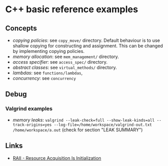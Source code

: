 # C++ basic reference examples

## Concepts

* _copying policies_: see `copy_move/` directory. Default behaviour is to use shallow
 copying for constructing and assignment. This can be changed by implementing copying
 policies.
* _memory allocation_: see `mem_management/` directory.
* _access specifier_: see `access_spec/` directory.
* _abstract classes_: see `virtual_methods/` directory.
* _lambdas_: see `functions/lambdas`,
* _concurrency_: see `concurrency`

## Debug

### Valgrind examples

* *memory leaks*: `valgrind --leak-check=full --show-leak-kinds=all --track-origins=yes --log-file=/home/workspace/valgrind-out.txt /home/workspace/a.out` (check for section "LEAK SUMMARY")

## Links
* [RAII - Resource Acquisition Is Initialization](https://en.cppreference.com/w/cpp/language/raii)
